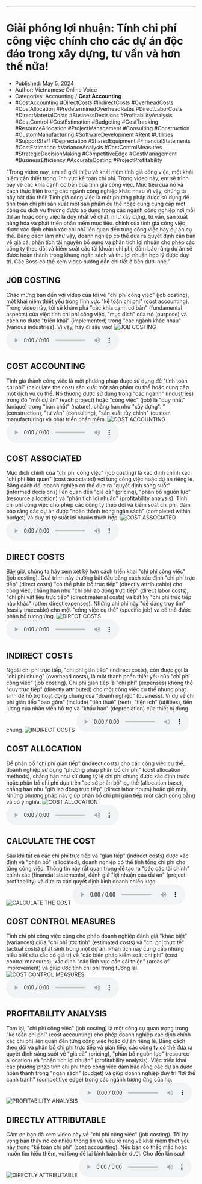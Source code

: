 
---

# Giải phóng lợi nhuận: Tính chi phí công việc chính cho các dự án độc đáo trong xây dựng, tư vấn và hơn thế nữa!

- Published: May 5, 2024
- Author: Vietnamese Online Voice
- Categories: Accounting / **Cost Accounting**
- #CostAccounting #DirectCosts #IndirectCosts #OverheadCosts #CostAllocation #PredeterminedOverheadRates #DirectLaborCosts #DirectMaterialCosts #BusinessDecisions #ProfitabilityAnalysis #CostControl #CostEstimation #Budgeting #CostTracking #ResourceAllocation #ProjectManagement #Consulting #Construction #CustomManufacturing #SoftwareDevelopment #Rent #Utilities #SupportStaff #Depreciation #SharedEquipment #FinancialStatements #CostEstimation #VarianceAnalysis #CostControlMeasures #StrategicDecisionMaking #CompetitiveEdge #CostManagement #BusinessEfficiency #AccurateCosting #ProjectProfitability

"Trong video này, em sẽ giới thiệu về khái niệm tính giá công việc, một khái niệm cần thiết trong lĩnh vực kế toán chi phí. Trong video này, em sẽ trình bày về các khía cạnh cơ bản của tính giá công việc, Mục tiêu của nó và cách thực hiện trong các ngành công nghiệp khác nhau Vì vậy, chúng ta hãy bắt đầu thôi! Tính giá công việc là một phương pháp được sử dụng để tính toán chi phí sản xuất một sản phẩm cụ thể hoặc cũng cung cấp một công cụ dịch vụ thường được áp dụng trong các ngành công nghiệp nơi mỗi dự án hoặc công việc là duy nhất về chất, như xây dựng, tư vấn, sản xuất hàng hóa và phát triển phần mềm mục tiêu. chính của tính giá công việc được xác định chính xác chi phí liên quan đến từng công việc hay dự án cụ thể. Bằng cách làm như vậy, doanh nghiệp có thể đưa ra quyết định căn bản về giá cả, phân tích tài nguyên bổ sung và phân tích lợi nhuận cho phép các công ty theo dõi và kiểm soát các tài khoản chi phí, đảm bảo rằng dự án sẽ được hoàn thành trong khung ngân sách và thu lợi nhuận hợp lý được duy trì. Các Boss có thể xem video hướng dẫn chi tiết ở bên dưới nhé."


## JOB COSTING

Chào mừng bạn đến với video của tôi về "chi phí công việc" (job costing), một khái niệm thiết yếu trong lĩnh vực "kế toán chi phí" (cost accounting). Trong video này, tôi sẽ khám phá "các khía cạnh cơ bản" (fundamental aspects) của việc tính chi phí công việc, "mục đích" của nó (purpose) và cách nó được "triển khai" (implemented) trong "các ngành khác nhau" (various industries). Vì vậy, hãy đi sâu vào!
![JOB COSTING](https://http-archiver-apis-production-80.schnworks.com/storage/images/transitions/2024-05-05/transition--12132809097-Montserrat-Regular-4A148C.jpg)
<audio controls>
    <source src="https://http-archiver-apis-production-80.schnworks.com/storage/storage/audio/file-35800284082.mp3" type="audio/mpeg">
</audio>



## COST ACCOUNTING

Tính giá thành công việc là một phương pháp được sử dụng để "tính toán chi phí" (calculate the cost) sản xuất một sản phẩm cụ thể hoặc cung cấp một dịch vụ cụ thể. Nó thường được sử dụng trong "các ngành" (industries) trong đó "mỗi dự án" (each project) hoặc "công việc" (job) là "duy nhất" (unique) trong "bản chất" (nature), chẳng hạn như "xây dựng". " (construction), "tư vấn" (consulting), "sản xuất tùy chỉnh" (custom manufacturing) và phát triển phần mềm.
![COST ACCOUNTING](https://http-archiver-apis-production-80.schnworks.com/storage/images/transitions/2024-05-05/transition--18604768952-Montserrat-Regular-004895.jpg)
<audio controls>
    <source src="https://http-archiver-apis-production-80.schnworks.com/storage/storage/audio/file-24985248419.mp3" type="audio/mpeg">
</audio>



## COST ASSOCIATED

Mục đích chính của "chi phí công việc" (job costing) là xác định chính xác "chi phí liên quan" (cost associated) với từng công việc hoặc dự án riêng lẻ. Bằng cách đó, doanh nghiệp có thể đưa ra "quyết định sáng suốt" (informed decisions) liên quan đến "giá cả" (pricing), "phân bổ nguồn lực" (resource allocation) và "phân tích lợi nhuận" (profitability analysis). Tính chi phí công việc cho phép các công ty theo dõi và kiểm soát chi phí, đảm bảo rằng các dự án được "hoàn thành trong ngân sách" (completed within budget) và duy trì tỷ suất lợi nhuận thích hợp.
![COST ASSOCIATED](https://http-archiver-apis-production-80.schnworks.com/storage/images/transitions/2024-05-05/transition-22005127559-Montserrat-SemiBold-880E4F.jpg)
<audio controls>
    <source src="https://http-archiver-apis-production-80.schnworks.com/storage/storage/audio/file-335677520.mp3" type="audio/mpeg">
</audio>



## DIRECT COSTS

Bây giờ, chúng ta hãy xem xét kỹ hơn cách triển khai "chi phí công việc" (job costing). Quá trình này thường bắt đầu bằng cách xác định "chi phí trực tiếp" (direct costs) "có thể phân bổ trực tiếp" (directly attributable) cho công việc, chẳng hạn như "chi phí lao động trực tiếp" (direct labor costs), "chi phí vật liệu trực tiếp" (direct material costs) và bất kỳ "chi phí trực tiếp nào khác" (other direct expenses). Những chi phí này "dễ dàng truy tìm" (easily traceable) cho một "công việc cụ thể" (specific job) và có thể được phân bổ tương ứng.
![DIRECT COSTS](https://http-archiver-apis-production-80.schnworks.com/storage/images/transitions/2024-05-05/transition-9086998835-Montserrat-SemiBold-7B1FA2.jpg)
<audio controls>
    <source src="https://http-archiver-apis-production-80.schnworks.com/storage/storage/audio/file-3463105906.mp3" type="audio/mpeg">
</audio>



## INDIRECT COSTS

Ngoài chi phí trực tiếp, "chi phí gián tiếp" (indirect costs), còn được gọi là "chi phí chung" (overhead costs), là một thành phần thiết yếu của "chi phí công việc" (job costing). Chi phí gián tiếp là "chi phí" (expenses) không thể "quy trực tiếp" (directly attributed) cho một công việc cụ thể nhưng phát sinh để hỗ trợ hoạt động chung của "doanh nghiệp" (business). Ví dụ về chi phí gián tiếp "bao gồm" (include) "tiền thuê" (rent), "tiện ích" (utilities), tiền lương của nhân viên hỗ trợ và "khấu hao" (depreciation) của thiết bị dùng chung.
![INDIRECT COSTS](https://http-archiver-apis-production-80.schnworks.com/storage/images/transitions/2024-05-05/transition--45551418995-Montserrat-ExtraBold-283593.jpg)
<audio controls>
    <source src="https://http-archiver-apis-production-80.schnworks.com/storage/storage/audio/file-8093134635.mp3" type="audio/mpeg">
</audio>



## COST ALLOCATION

Để phân bổ "chi phí gián tiếp" (indirect costs) cho các công việc cụ thể, doanh nghiệp sử dụng "phương pháp phân bổ chi phí" (cost allocation methods), chẳng hạn như sử dụng tỷ lệ chi phí chung được xác định trước hoặc phân bổ chi phí dựa trên "cơ sở phân bổ" cụ thể (allocation base), chẳng hạn như "giờ lao động trực tiếp" (direct labor hours) hoặc giờ máy. Những phương pháp này giúp phân bổ chi phí gián tiếp một cách công bằng và có ý nghĩa.
![COST ALLOCATION](https://http-archiver-apis-production-80.schnworks.com/storage/images/transitions/2024-05-05/transition-19965556498-Montserrat-Black-512DA8.jpg)
<audio controls>
    <source src="https://http-archiver-apis-production-80.schnworks.com/storage/storage/audio/file-38915230479.mp3" type="audio/mpeg">
</audio>



## CALCULATE THE COST

Sau khi tất cả các chi phí trực tiếp và "gián tiếp" (indirect costs) được xác định và "phân bổ" (allocated), doanh nghiệp có thể tính tổng chi phí cho từng công việc. Thông tin này rất quan trọng để tạo ra "báo cáo tài chính" chính xác (financial statements), đánh giá "lợi nhuận của dự án" (project profitability) và đưa ra các quyết định kinh doanh chiến lược.
![CALCULATE THE COST](https://http-archiver-apis-production-80.schnworks.com/storage/images/transitions/2024-05-05/transition-7861172683-Montserrat-SemiBold-673AB7.jpg)
<audio controls>
    <source src="https://http-archiver-apis-production-80.schnworks.com/storage/storage/audio/file-11800931256.mp3" type="audio/mpeg">
</audio>



## COST CONTROL MEASURES

Tính chi phí công việc cũng cho phép doanh nghiệp đánh giá "khác biệt" (variances) giữa "chi phí ước tính" (estimated costs) và "chi phí thực tế" (actual costs) phát sinh trong một dự án. Phân tích này cung cấp những hiểu biết sâu sắc có giá trị về "các biện pháp kiểm soát chi phí" (cost control measures), xác định "các lĩnh vực cần cải thiện" (areas of improvement) và giúp ước tính chi phí trong tương lai.
![COST CONTROL MEASURES](https://http-archiver-apis-production-80.schnworks.com/storage/images/transitions/2024-05-05/transition-4748468799-Montserrat-SemiBold-283593.jpg)
<audio controls>
    <source src="https://http-archiver-apis-production-80.schnworks.com/storage/storage/audio/file-29357607826.mp3" type="audio/mpeg">
</audio>



## PROFITABILITY ANALYSIS

Tóm lại, "chi phí công việc" (job costing) là một công cụ quan trọng trong "kế toán chi phí" (cost accounting) cho phép doanh nghiệp xác định chính xác chi phí liên quan đến từng công việc hoặc dự án riêng lẻ. Bằng cách theo dõi và phân bổ chi phí trực tiếp và gián tiếp, các công ty có thể đưa ra quyết định sáng suốt về "giá cả" (pricing), "phân bổ nguồn lực" (resource allocation) và "phân tích lợi nhuận" (profitability analysis). Việc triển khai các phương pháp tính chi phí theo công việc đảm bảo rằng các dự án được hoàn thành trong "ngân sách" (budget) và giúp doanh nghiệp duy trì "lợi thế cạnh tranh" (competitive edge) trong các ngành tương ứng của họ.
![PROFITABILITY ANALYSIS](https://http-archiver-apis-production-80.schnworks.com/storage/images/transitions/2024-05-05/transition-11321296797-Montserrat-SemiBold-283593.jpg)
<audio controls>
    <source src="https://http-archiver-apis-production-80.schnworks.com/storage/storage/audio/file-43018340775.mp3" type="audio/mpeg">
</audio>



## DIRECTLY ATTRIBUTABLE

Cảm ơn bạn đã xem video này về "chi phí công việc" (job costing). Tôi hy vọng bạn thấy nó có nhiều thông tin và hiểu rõ ràng về khái niệm thiết yếu này trong "kế toán chi phí" (cost accounting). Nếu bạn có thắc mắc hoặc muốn tìm hiểu thêm, vui lòng để lại bình luận bên dưới. Cho đến lần sau!
![DIRECTLY ATTRIBUTABLE](https://http-archiver-apis-production-80.schnworks.com/storage/images/transitions/2024-05-05/transition-21014714046-Montserrat-Medium-9C27B0.jpg)
<audio controls>
    <source src="https://http-archiver-apis-production-80.schnworks.com/storage/storage/audio/file-3514205160.mp3" type="audio/mpeg">
</audio>


